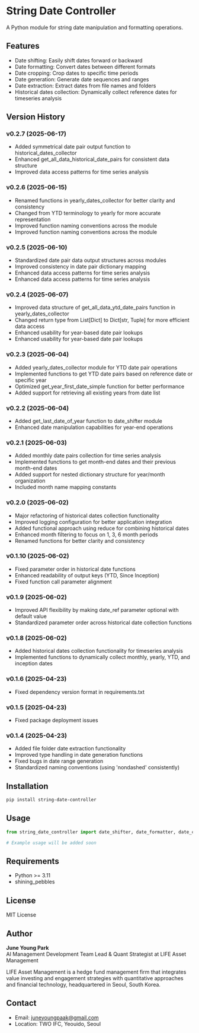 # String Date Controller

A Python module for string date manipulation and formatting operations.

## Features

- Date shifting: Easily shift dates forward or backward
- Date formatting: Convert dates between different formats
- Date cropping: Crop dates to specific time periods
- Date generation: Generate date sequences and ranges
- Date extraction: Extract dates from file names and folders
- Historical dates collection: Dynamically collect reference dates for timeseries analysis

## Version History

### v0.2.7 (2025-06-17)
- Added symmetrical date pair output function to historical_dates_collector
- Enhanced get_all_data_historical_date_pairs for consistent data structure
- Improved data access patterns for time series analysis

### v0.2.6 (2025-06-15)
- Renamed functions in yearly_dates_collector for better clarity and consistency
- Changed from YTD terminology to yearly for more accurate representation
- Improved function naming conventions across the module
- Improved function naming conventions across the module

### v0.2.5 (2025-06-10)
- Standardized date pair data output structures across modules
- Improved consistency in date pair dictionary mapping
- Enhanced data access patterns for time series analysis
- Enhanced data access patterns for time series analysis

### v0.2.4 (2025-06-07)
- Improved data structure of get_all_data_ytd_date_pairs function in yearly_dates_collector
- Changed return type from List[Dict] to Dict[str, Tuple] for more efficient data access
- Enhanced usability for year-based date pair lookups
- Enhanced usability for year-based date pair lookups

### v0.2.3 (2025-06-04)
- Added yearly_dates_collector module for YTD date pair operations
- Implemented functions to get YTD date pairs based on reference date or specific year
- Optimized get_year_first_date_simple function for better performance
- Added support for retrieving all existing years from date list

### v0.2.2 (2025-06-04)
- Added get_last_date_of_year function to date_shifter module
- Enhanced date manipulation capabilities for year-end operations

### v0.2.1 (2025-06-03)
- Added monthly date pairs collection for time series analysis
- Implemented functions to get month-end dates and their previous month-end dates
- Added support for nested dictionary structure for year/month organization
- Included month name mapping constants

### v0.2.0 (2025-06-02)
- Major refactoring of historical dates collection functionality
- Improved logging configuration for better application integration
- Added functional approach using reduce for combining historical dates
- Enhanced month filtering to focus on 1, 3, 6 month periods
- Renamed functions for better clarity and consistency

### v0.1.10 (2025-06-02)
- Fixed parameter order in historical date functions
- Enhanced readability of output keys (YTD, Since Inception)
- Fixed function call parameter alignment

### v0.1.9 (2025-06-02)
- Improved API flexibility by making date_ref parameter optional with default value
- Standardized parameter order across historical date collection functions

### v0.1.8 (2025-06-02)
- Added historical dates collection functionality for timeseries analysis
- Implemented functions to dynamically collect monthly, yearly, YTD, and inception dates

### v0.1.6 (2025-04-23)
- Fixed dependency version format in requirements.txt

### v0.1.5 (2025-04-23)
- Fixed package deployment issues

### v0.1.4 (2025-04-23)
- Added file folder date extraction functionality
- Improved type handling in date generation functions
- Fixed bugs in date range generation
- Standardized naming conventions (using 'nondashed' consistently)

## Installation

```bash
pip install string-date-controller
```

## Usage

```python
from string_date_controller import date_shifter, date_formatter, date_cropper

# Example usage will be added soon
```

## Requirements

- Python >= 3.11
- shining_pebbles

## License

MIT License

## Author

**June Young Park**  
AI Management Development Team Lead & Quant Strategist at LIFE Asset Management

LIFE Asset Management is a hedge fund management firm that integrates value investing and engagement strategies with quantitative approaches and financial technology, headquartered in Seoul, South Korea.

## Contact

- Email: juneyoungpaak@gmail.com
- Location: TWO IFC, Yeouido, Seoul
